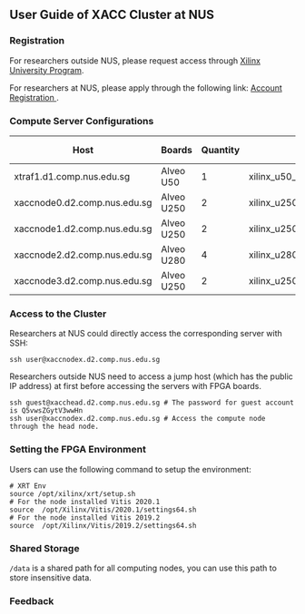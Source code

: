 

## User Guide of XACC Cluster at NUS

### Registration
For researchers outside NUS, please request access through [Xilinx University Program](https://www.xilinx.com/support/university/XUP-XACC.html).

For researchers at NUS, please apply through the following link:
[Account Registration ](https://forms.gle/fvfPgJypd1sSWzHm8).

### Compute Server Configurations

|Host    | Boards |  Quantity | Shell Version | XRT Version | Vitis Version |
|--------|--------|-------|----------|-------------|-------------------|
| xtraf1.d1.comp.nus.edu.sg    |  Alveo U50 | 1 | xilinx_u50_gen3x16_xdma_201920_3 | 2.7.766 | Vitis 2020.1 |
| xaccnode0.d2.comp.nus.edu.sg |  Alveo U250 | 2 | xilinx_u250_xdma_201830_2 | 2.7.766 | Vitis 2020.1 |
| xaccnode1.d2.comp.nus.edu.sg |  Alveo U250 | 2 | xilinx_u250_xdma_201830_2 | 2.7.766 | Vitis 2020.1 |
| xaccnode2.d2.comp.nus.edu.sg |  Alveo U280 | 4 | xilinx_u280_xdma_201920_1 | 2.5.309 | Vitis 2019.2 |
| xaccnode3.d2.comp.nus.edu.sg |  Alveo U250 | 2 | xilinx_u250_qdma_201920_1 | 2.5.309 | Vitis 2019.2 |

### Access to the Cluster
Researchers at NUS could directly access the corresponding server with SSH: 
```shell
ssh user@xaccnodex.d2.comp.nus.edu.sg
```
Researchers outside NUS need to access a jump host (which has the public IP address) at first before accessing the servers with FPGA boards. 
```shell
ssh guest@xacchead.d2.comp.nus.edu.sg # The password for guest account is Q5vwsZGytV3wwHn
ssh user@xaccnodex.d2.comp.nus.edu.sg # Access the compute node through the head node.
```

### Setting the FPGA Environment

Users can use the following command to setup the environment:
```shell
# XRT Env
source /opt/xilinx/xrt/setup.sh
# For the node installed Vitis 2020.1
source  /opt/Xilinx/Vitis/2020.1/settings64.sh
# For the node installed Vitis 2019.2
source  /opt/Xilinx/Vitis/2019.2/settings64.sh
```

### Shared Storage

```/data``` is a shared path for all computing nodes, you can use this path to store insensitive data.


### Feedback 

